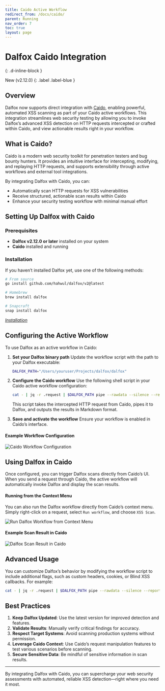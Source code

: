 ```yaml
---
title: Caido Active Workflow
redirect_from: /docs/caido/
parent: Running
nav_order: 7
toc: true
layout: page
---
```


# Dalfox Caido Integration
{: .d-inline-block }

New (v2.12.0)
{: .label .label-blue }

## Overview

Dalfox now supports direct integration with [Caido](https://caido.io/), enabling powerful, automated XSS scanning as part of your Caido active workflows. This integration streamlines web security testing by allowing you to invoke Dalfox’s advanced XSS detection on HTTP requests intercepted or crafted within Caido, and view actionable results right in your workflow.

## What is Caido?

Caido is a modern web security toolkit for penetration testers and bug bounty hunters. It provides an intuitive interface for intercepting, modifying, and replaying HTTP requests, and supports extensibility through active workflows and external tool integrations.

By integrating Dalfox with Caido, you can:

- Automatically scan HTTP requests for XSS vulnerabilities
- Receive structured, actionable scan results within Caido
- Enhance your security testing workflow with minimal manual effort

## Setting Up Dalfox with Caido

### Prerequisites

- **Dalfox v2.12.0 or later** installed on your system
- **Caido** installed and running

### Installation

If you haven’t installed Dalfox yet, use one of the following methods:

```bash
# From source
go install github.com/hahwul/dalfox/v2@latest

# Homebrew
brew install dalfox

# Snapcraft
snap install dalfox
```

*[Installation](/page/installation/)*

## Configuring the Active Workflow

To use Dalfox as an active workflow in Caido:

1. **Set your Dalfox binary path**
   Update the workflow script with the path to your Dalfox executable:
   ```bash
   DALFOX_PATH="/Users/youruser/Projects/dalfox/dalfox"
   ```

2. **Configure the Caido workflow**
   Use the following shell script in your Caido active workflow configuration:
   ```bash
   cat - | jq -r .request | $DALFOX_PATH pipe --rawdata --silence --report --report-format=md
   ```
   This script takes the intercepted HTTP request from Caido, pipes it to Dalfox, and outputs the results in Markdown format.

3. **Save and activate the workflow**
   Ensure your workflow is enabled in Caido’s interface.

#### Example Workflow Configuration

![Caido Workflow Configuration](/images/page/running/caido/workflow.jpg)

## Using Dalfox in Caido

Once configured, you can trigger Dalfox scans directly from Caido’s UI. When you send a request through Caido, the active workflow will automatically invoke Dalfox and display the scan results.

#### Running from the Context Menu

You can also run the Dalfox workflow directly from Caido’s context menu. Simply right-click on a request, select `Run workflow`, and choose `XSS Scan`.

![Run Dalfox Workflow from Context Menu](/images/page/running/caido/context.jpg)

#### Example Scan Result in Caido

![Dalfox Scan Result in Caido](/images/page/running/caido/finding.jpg)

## Advanced Usage

You can customize Dalfox’s behavior by modifying the workflow script to include additional flags, such as custom headers, cookies, or Blind XSS callbacks. For example:

```bash
cat - | jq -r .request | $DALFOX_PATH pipe --rawdata --silence --report --report-format=md --header "Authorization: Bearer <token>" -b your-callback.com
```

## Best Practices

1. **Keep Dalfox Updated**: Use the latest version for improved detection and features.
2. **Validate Results**: Manually verify critical findings for accuracy.
3. **Respect Target Systems**: Avoid scanning production systems without permission.
4. **Leverage Caido Context**: Use Caido’s request manipulation features to test various scenarios before scanning.
5. **Secure Sensitive Data**: Be mindful of sensitive information in scan results.

---

By integrating Dalfox with Caido, you can supercharge your web security assessments with automated, reliable XSS detection—right where you need it most.
